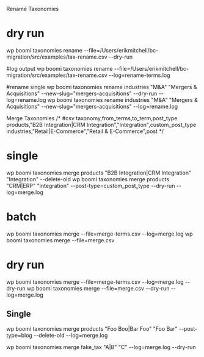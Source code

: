 Rename Taxonomies
# dry run
wp boomi taxonomies rename --file=/Users/erikmitchell/bc-migration/src/examples/tax-rename.csv --dry-run

#log output
wp boomi taxonomies rename --file=/Users/erikmitchell/bc-migration/src/examples/tax-rename.csv --log=rename-terms.log

#rename single
wp boomi taxonomies rename industries "M&A" "Mergers & Acquisitions" --new-slug="mergers-acquisitions" --dry-run --log=rename.log
wp boomi taxonomies rename industries "M&A" "Mergers & Acquisitions" --new-slug="mergers-acquisitions" --log=rename.log

Merge Taxonomies
/*
#csv
taxonomy,from_terms,to_term,post_type
products,"B2B Integration|CRM Integration","Integration",custom_post_type
industries,"Retail|E-Commerce","Retail & E-Commerce",post
*/


# single
wp boomi taxonomies merge products "B2B Integration|CRM Integration" "Integration" --delete-old
wp boomi taxonomies merge products "CRM|ERP" "Integration" --post-type=custom_post_type --dry-run --log=merge.log


# batch
wp boomi taxonomies merge --file=merge-terms.csv --log=merge.log
wp boomi taxonomies merge --file=merge.csv

# dry run
wp boomi taxonomies merge --file=merge-terms.csv --log=merge.log --dry-run
wp boomi taxonomies merge --file=merge.csv --dry-run --log=merge.log


## Single
wp boomi taxonomies merge products "Foo Boo|Bar Foo" "Foo Bar" --post-type=blog --delete-old --log=merge.log


wp boomi taxonomies merge fake_tax "A|B" "C" --log=merge.log --dry-run